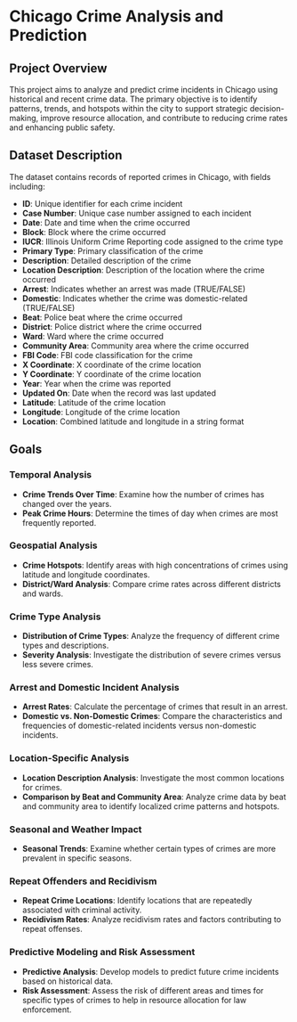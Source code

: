 # Chicago Crime Analysis and Prediction

## Project Overview
This project aims to analyze and predict crime incidents in Chicago using historical and recent crime data. The primary objective is to identify patterns, trends, and hotspots within the city to support strategic decision-making, improve resource allocation, and contribute to reducing crime rates and enhancing public safety.

## Dataset Description
The dataset contains records of reported crimes in Chicago, with fields including:
- **ID**: Unique identifier for each crime incident
- **Case Number**: Unique case number assigned to each incident
- **Date**: Date and time when the crime occurred
- **Block**: Block where the crime occurred
- **IUCR**: Illinois Uniform Crime Reporting code assigned to the crime type
- **Primary Type**: Primary classification of the crime
- **Description**: Detailed description of the crime
- **Location Description**: Description of the location where the crime occurred
- **Arrest**: Indicates whether an arrest was made (TRUE/FALSE)
- **Domestic**: Indicates whether the crime was domestic-related (TRUE/FALSE)
- **Beat**: Police beat where the crime occurred
- **District**: Police district where the crime occurred
- **Ward**: Ward where the crime occurred
- **Community Area**: Community area where the crime occurred
- **FBI Code**: FBI code classification for the crime
- **X Coordinate**: X coordinate of the crime location
- **Y Coordinate**: Y coordinate of the crime location
- **Year**: Year when the crime was reported
- **Updated On**: Date when the record was last updated
- **Latitude**: Latitude of the crime location
- **Longitude**: Longitude of the crime location
- **Location**: Combined latitude and longitude in a string format

## Goals
### Temporal Analysis
- **Crime Trends Over Time**: Examine how the number of crimes has changed over the years.
- **Peak Crime Hours**: Determine the times of day when crimes are most frequently reported.

### Geospatial Analysis
- **Crime Hotspots**: Identify areas with high concentrations of crimes using latitude and longitude coordinates.
- **District/Ward Analysis**: Compare crime rates across different districts and wards.

### Crime Type Analysis
- **Distribution of Crime Types**: Analyze the frequency of different crime types and descriptions.
- **Severity Analysis**: Investigate the distribution of severe crimes versus less severe crimes.

### Arrest and Domestic Incident Analysis
- **Arrest Rates**: Calculate the percentage of crimes that result in an arrest.
- **Domestic vs. Non-Domestic Crimes**: Compare the characteristics and frequencies of domestic-related incidents versus non-domestic incidents.

### Location-Specific Analysis
- **Location Description Analysis**: Investigate the most common locations for crimes.
- **Comparison by Beat and Community Area**: Analyze crime data by beat and community area to identify localized crime patterns and hotspots.

### Seasonal and Weather Impact
- **Seasonal Trends**: Examine whether certain types of crimes are more prevalent in specific seasons.

### Repeat Offenders and Recidivism
- **Repeat Crime Locations**: Identify locations that are repeatedly associated with criminal activity.
- **Recidivism Rates**: Analyze recidivism rates and factors contributing to repeat offenses.

### Predictive Modeling and Risk Assessment
- **Predictive Analysis**: Develop models to predict future crime incidents based on historical data.
- **Risk Assessment**: Assess the risk of different areas and times for specific types of crimes to help in resource allocation for law enforcement.


